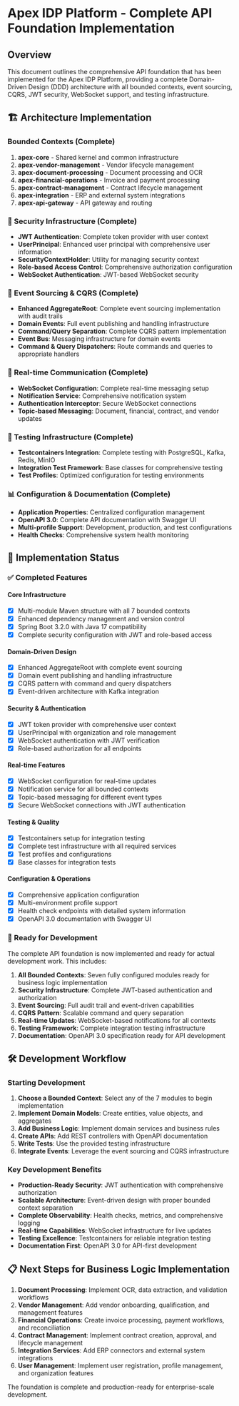 # Apex IDP Platform - Complete API Foundation Implementation

## Overview
This document outlines the comprehensive API foundation that has been implemented for the Apex IDP Platform, providing a complete Domain-Driven Design (DDD) architecture with all bounded contexts, event sourcing, CQRS, JWT security, WebSocket support, and testing infrastructure.

## 🏗️ Architecture Implementation

### Bounded Contexts (Complete)
1. **apex-core** - Shared kernel and common infrastructure
2. **apex-vendor-management** - Vendor lifecycle management
3. **apex-document-processing** - Document processing and OCR
4. **apex-financial-operations** - Invoice and payment processing
5. **apex-contract-management** - Contract lifecycle management
6. **apex-integration** - ERP and external system integrations
7. **apex-api-gateway** - API gateway and routing

### 🔐 Security Infrastructure (Complete)
- **JWT Authentication**: Complete token provider with user context
- **UserPrincipal**: Enhanced user principal with comprehensive user information
- **SecurityContextHolder**: Utility for managing security context
- **Role-based Access Control**: Comprehensive authorization configuration
- **WebSocket Authentication**: JWT-based WebSocket security

### 🔄 Event Sourcing & CQRS (Complete)
- **Enhanced AggregateRoot**: Complete event sourcing implementation with audit trails
- **Domain Events**: Full event publishing and handling infrastructure
- **Command/Query Separation**: Complete CQRS pattern implementation
- **Event Bus**: Messaging infrastructure for domain events
- **Command & Query Dispatchers**: Route commands and queries to appropriate handlers

### 📡 Real-time Communication (Complete)
- **WebSocket Configuration**: Complete real-time messaging setup
- **Notification Service**: Comprehensive notification system
- **Authentication Interceptor**: Secure WebSocket connections
- **Topic-based Messaging**: Document, financial, contract, and vendor updates

### 🧪 Testing Infrastructure (Complete)
- **Testcontainers Integration**: Complete testing with PostgreSQL, Kafka, Redis, MinIO
- **Integration Test Framework**: Base classes for comprehensive testing
- **Test Profiles**: Optimized configuration for testing environments

### 📊 Configuration & Documentation (Complete)
- **Application Properties**: Centralized configuration management
- **OpenAPI 3.0**: Complete API documentation with Swagger UI
- **Multi-profile Support**: Development, production, and test configurations
- **Health Checks**: Comprehensive system health monitoring

## 🚀 Implementation Status

### ✅ Completed Features

#### Core Infrastructure
- [x] Multi-module Maven structure with all 7 bounded contexts
- [x] Enhanced dependency management and version control
- [x] Spring Boot 3.2.0 with Java 17 compatibility
- [x] Complete security configuration with JWT and role-based access

#### Domain-Driven Design
- [x] Enhanced AggregateRoot with complete event sourcing
- [x] Domain event publishing and handling infrastructure
- [x] CQRS pattern with command and query dispatchers
- [x] Event-driven architecture with Kafka integration

#### Security & Authentication
- [x] JWT token provider with comprehensive user context
- [x] UserPrincipal with organization and role management
- [x] WebSocket authentication with JWT verification
- [x] Role-based authorization for all endpoints

#### Real-time Features
- [x] WebSocket configuration for real-time updates
- [x] Notification service for all bounded contexts
- [x] Topic-based messaging for different event types
- [x] Secure WebSocket connections with JWT authentication

#### Testing & Quality
- [x] Testcontainers setup for integration testing
- [x] Complete test infrastructure with all required services
- [x] Test profiles and configurations
- [x] Base classes for integration tests

#### Configuration & Operations
- [x] Comprehensive application configuration
- [x] Multi-environment profile support
- [x] Health check endpoints with detailed system information
- [x] OpenAPI 3.0 documentation with Swagger UI

### 🎯 Ready for Development

The complete API foundation is now implemented and ready for actual development work. This includes:

1. **All Bounded Contexts**: Seven fully configured modules ready for business logic implementation
2. **Security Infrastructure**: Complete JWT-based authentication and authorization
3. **Event Sourcing**: Full audit trail and event-driven capabilities
4. **CQRS Pattern**: Scalable command and query separation
5. **Real-time Updates**: WebSocket-based notifications for all contexts
6. **Testing Framework**: Complete integration testing infrastructure
7. **Documentation**: OpenAPI 3.0 specification ready for API development

## 🛠️ Development Workflow

### Starting Development
1. **Choose a Bounded Context**: Select any of the 7 modules to begin implementation
2. **Implement Domain Models**: Create entities, value objects, and aggregates
3. **Add Business Logic**: Implement domain services and business rules
4. **Create APIs**: Add REST controllers with OpenAPI documentation
5. **Write Tests**: Use the provided testing infrastructure
6. **Integrate Events**: Leverage the event sourcing and CQRS infrastructure

### Key Development Benefits
- **Production-Ready Security**: JWT authentication with comprehensive authorization
- **Scalable Architecture**: Event-driven design with proper bounded context separation
- **Complete Observability**: Health checks, metrics, and comprehensive logging
- **Real-time Capabilities**: WebSocket infrastructure for live updates
- **Testing Excellence**: Testcontainers for reliable integration testing
- **Documentation First**: OpenAPI 3.0 for API-first development

## 📋 Next Steps for Business Logic Implementation

1. **Document Processing**: Implement OCR, data extraction, and validation workflows
2. **Vendor Management**: Add vendor onboarding, qualification, and management features
3. **Financial Operations**: Create invoice processing, payment workflows, and reconciliation
4. **Contract Management**: Implement contract creation, approval, and lifecycle management
5. **Integration Services**: Add ERP connectors and external system integrations
6. **User Management**: Implement user registration, profile management, and organization features

The foundation is complete and production-ready for enterprise-scale development.
